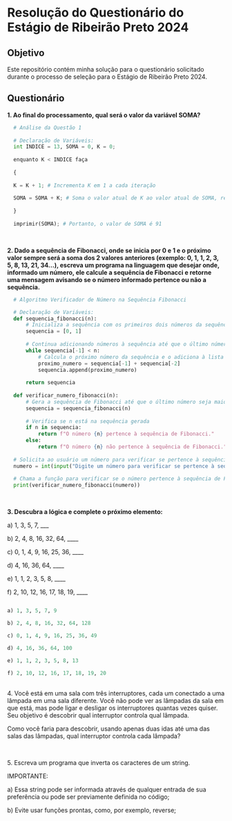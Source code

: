 # Resolução do Questionário do Estágio de Ribeirão Preto 2024

## Objetivo
Este repositório contém minha solução para o questionário solicitado durante o processo de seleção para o Estágio de Ribeirão Preto 2024.

## Questionário

**1. Ao final do processamento, qual será o valor da variável SOMA?**
```python
  # Análise da Questão 1
  
  # Declaração de Variáveis:
  int INDICE = 13, SOMA = 0, K = 0;
  
  enquanto K < INDICE faça
  
  {
  
  K = K + 1; # Incrementa K em 1 a cada iteração
  
  SOMA = SOMA + K; # Soma o valor atual de K ao valor atual de SOMA, resultando na soma dos números de 1 a 13
  
  }
  
  imprimir(SOMA); # Portanto, o valor de SOMA é 91
```
<br>

**2. Dado a sequência de Fibonacci, onde se inicia por 0 e 1 e o próximo valor sempre será a soma dos 2 valores anteriores (exemplo: 0, 1, 1, 2, 3, 5, 8, 13, 21, 34...), escreva um programa na linguagem que desejar onde, informado um número, ele calcule a sequência de Fibonacci e retorne uma mensagem avisando se o número informado pertence ou não a sequência.**
```python
  # Algoritmo Verificador de Número na Sequência Fibonacci

  # Declaração de Variáveis:
  def sequencia_fibonacci(n):
      # Inicializa a sequência com os primeiros dois números da sequência de Fibonacci
      sequencia = [0, 1]
      
      # Continua adicionando números à sequência até que o último número seja maior ou igual a n
      while sequencia[-1] < n:
          # Calcula o próximo número da sequência e o adiciona à lista
          proximo_numero = sequencia[-1] + sequencia[-2]
          sequencia.append(proximo_numero)
      
      return sequencia
  
  def verificar_numero_fibonacci(n):
      # Gera a sequência de Fibonacci até que o último número seja maior ou igual a n
      sequencia = sequencia_fibonacci(n)
      
      # Verifica se n está na sequência gerada
      if n in sequencia:
          return f"O número {n} pertence à sequência de Fibonacci."
      else:
          return f"O número {n} não pertence à sequência de Fibonacci."
  
  # Solicita ao usuário um número para verificar se pertence à sequência de Fibonacci
  numero = int(input("Digite um número para verificar se pertence à sequência de Fibonacci: "))
  
  # Chama a função para verificar se o número pertence à sequência de Fibonacci e imprime o resultado
  print(verificar_numero_fibonacci(numero))
```

<br>

**3. Descubra a lógica e complete o próximo elemento:**

a) 1, 3, 5, 7, ___

b) 2, 4, 8, 16, 32, 64, ____

c) 0, 1, 4, 9, 16, 25, 36, ____

d) 4, 16, 36, 64, ____

e) 1, 1, 2, 3, 5, 8, ____

f) 2, 10, 12, 16, 17, 18, 19, ____

```python

a) 1, 3, 5, 7, 9

b) 2, 4, 8, 16, 32, 64, 128

c) 0, 1, 4, 9, 16, 25, 36, 49

d) 4, 16, 36, 64, 100

e) 1, 1, 2, 3, 5, 8, 13

f) 2, 10, 12, 16, 17, 18, 19, 20
```

<br>
4. Você está em uma sala com três interruptores, cada um conectado a uma lâmpada em uma sala diferente. Você não pode ver as lâmpadas da sala em que está, mas pode ligar e desligar os interruptores quantas vezes quiser. Seu objetivo é descobrir qual interruptor controla qual lâmpada.

Como você faria para descobrir, usando apenas duas idas até uma das salas das lâmpadas, qual interruptor controla cada lâmpada?

```python

```
<br>
5. Escreva um programa que inverta os caracteres de um string.

IMPORTANTE:

a) Essa string pode ser informada através de qualquer entrada de sua preferência ou pode ser previamente definida no código;

b) Evite usar funções prontas, como, por exemplo, reverse;

```python
```
